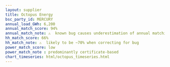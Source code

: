 ```yaml
---
layout: supplier
title: Octopus Energy
bsc_party_id: MERCURY
annual_load_GWh: 6,200
annual_match_score: 94%
annual_match_note: ⚠️  known bug causes underestimation of annual matching
hh_match_score: 66%
hh_match_note: ⚠️  likely to be ~70% when correcting for bug
power_match_score: low
power_match_note : predominantly certificate-based
chart_timeseries: html/octopus_timeseries.html
---
```

